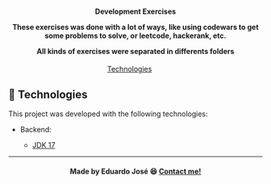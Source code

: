 <h4 align="center">
  <p>Development Exercises</p>
  
  <p>These exercises was done with a lot of ways, like using codewars to get some problems to solve, or leetcode, hackerank, etc.</p>

  <p>All kinds of exercises were separated in differents folders</p>
  
</h4>

<p align="center">
  <a href="#rocket-technologies">Technologies</a>&nbsp;&nbsp;&nbsp;&nbsp;&nbsp;&nbsp;
</p>


## :rocket: Technologies

This project was developed with the following technologies:

- Backend:
  
  - [JDK 17](https://www.oracle.com/java/technologies/javase/jdk17-archive-downloads.html)

---


<h4 align="center">
    Made by Eduardo José 😆 <a href="https://www.linkedin.com/in/eduarddojose/" target="_blank">Contact me!</a>
</h4>
